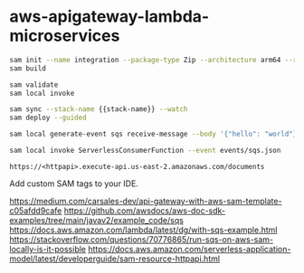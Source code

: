 # aws-apigateway-lambda-microservices

```sh
sam init --name integration --package-type Zip --architecture arm64 --runtime java21
sam build

sam validate
sam local invoke

sam sync --stack-name {{stack-name}} --watch
sam deploy --guided
```

```sh
sam local generate-event sqs receive-message --body '{"hello": "world"}'
```

```sh
sam local invoke ServerlessConsumerFunction --event events/sqs.json
```

```
https://<httpapi>.execute-api.us-east-2.amazonaws.com/documents
```


Add custom SAM tags to your IDE.


https://medium.com/carsales-dev/api-gateway-with-aws-sam-template-c05afdd9cafe
https://github.com/awsdocs/aws-doc-sdk-examples/tree/main/javav2/example_code/sqs
https://docs.aws.amazon.com/lambda/latest/dg/with-sqs-example.html
https://stackoverflow.com/questions/70776865/run-sqs-on-aws-sam-locally-is-it-possible
https://docs.aws.amazon.com/serverless-application-model/latest/developerguide/sam-resource-httpapi.html
